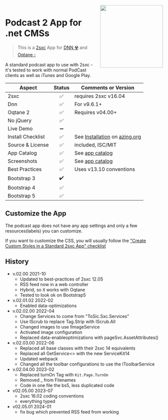 <image src="app-icon.png" align="right" width="200px">

# Podcast 2 App for .net CMSs

> This is a [2sxc](https://2sxc.org) App for [DNN ☢️](https://www.dnnsoftware.com/) and [Oqtane 💧](https://www.oqtane.org/)

A standard podcast app to use with 2sxc - it's tested to work with normal PodCast clients as well as iTunes and Google Play.

| Aspect              | Status | Comments or Version |
| ------------------- | :----: | ------------------- |
| 2sxc                | ✅    | requires 2sxc v16.04
| Dnn                 | ✅    | For v9.6.1+
| Oqtane 2            | ✅    | Requires v04.00+
| No jQuery           | ✅    |
| Live Demo           | ➖    |
| Install Checklist   | ✅    | See [Installation](https://azing.org/2sxc/r/Y2n1XQwq) on [azing.org](https://azing.org/2sxc)
| Source & License    | ✅    | included, ISC/MIT
| App Catalog         | ✅    | See [app catalog](https://2sxc.org/en/apps/app/podcast-v2-hybrid-for-dnn-and-oqtane)
| Screenshots         | ✅    | See [app catalog](https://2sxc.org/en/apps/app/podcast-v2-hybrid-for-dnn-and-oqtane)
| Best Practices      | ✅    | Uses v13.10 conventions
| Bootstrap 3         | ✔️    |
| Bootstrap 4         | ✅    |
| Bootstrap 5         | ✅    |



## Customize the App

The podcast app does not have any app settings and only a few resources(labels) you can customize.

If you want to customize the CSS, you will usually follow the ["Create Custom Styles in a Standard 2sxc App" checklist](https://azing.org/2sxc/r/gg_aB9FD)

## History

* v.02.00 2021-10
  * Updated to best-practices of 2sxc 12.05
  * RSS feed now in a web controller
  * Hybrid, so it works with Oqtane
  * Tested to look ok on Bootstrap5
* v.02.01.02 2022-02
  * Enabled data-optimizations
* v.02.02.00 2022-04
  * Change Services to come from "ToSic.Sxc.Services"
  * Use IScrub to replace Tag.Strip with IScrub.All
  * Changed images to use IImageService
  * Activated image configuration
  * Replaced data-enableoptimizations with pageSvc.AssetAttributes()
* v.02.03.00 2022-06
  * Replaced all base classes with their 2sxc 14 equivalents
  * Replaced all GetService<> with the new ServiceKit14
  * Updated webpack
  * Changed all the toolbar configurations to use the IToolbarService
* v.02.04.00 2023-02
  * Replaced turnOn Tag with `Kit.Page.TurnOn`
  * Removed _ from Filenames
  * Code in one file the bs5, less duplicated code
* v02.05.00 2023-07
  * 2sxc 16.02 coding conventions
  * everything typed
* v02.05.01 2024-01
  * fix bug which prevented RSS feed from working